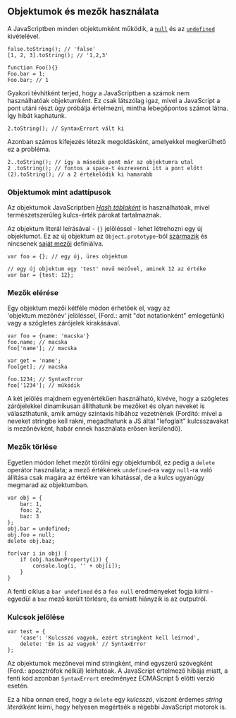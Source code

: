 ﻿## Objektumok és mezők használata

A JavaScriptben minden objektumként működik, a [`null`](#core.undefined) és az [`undefined`](#core.undefined) kivételével.

    false.toString(); // 'false'
    [1, 2, 3].toString(); // '1,2,3'
    
    function Foo(){}
    Foo.bar = 1;
    Foo.bar; // 1

Gyakori tévhitként terjed, hogy a JavaScriptben a számok nem használhatóak objektumként. 
Ez csak látszólag igaz, mivel a JavaScript a pont utáni részt úgy próbálja értelmezni,
mintha lebegőpontos számot látna. Így hibát kaphatunk.  

    2.toString(); // SyntaxErrort vált ki

Azonban számos kifejezés létezik megoldásként, amelyekkel megkerülhető ez a probléma.

    2..toString(); // így a második pont már az objektumra utal
    2 .toString(); // fontos a space-t észrevenni itt a pont előtt
    (2).toString(); // a 2 értékelődik ki hamarabb

### Objektumok mint adattípusok

Az objektumok JavaScriptben [*Hash táblaként*][1] is használhatóak, mivel természetszerűleg kulcs-érték párokat tartalmaznak.

Az objektum literál leírásával - `{}` jelöléssel - lehet létrehozni egy új objektumot. Ez az új objektum az `Object.prototype`-ból [származik](#object.prototype) és nincsenek [saját mezői](#object.hasownproperty) definiálva.

    var foo = {}; // egy új, üres objektum

    // egy új objektum egy 'test' nevű mezővel, aminek 12 az értéke
    var bar = {test: 12}; 

### Mezők elérése

Egy objektum mezői kétféle módon érhetőek el, vagy az 'objektum.mezőnév' jelöléssel,
(Ford.: amit "dot notationként" emlegetünk) vagy a szögletes zárójelek kirakásával.
    
    var foo = {name: 'macska'}
    foo.name; // macska
    foo['name']; // macska
    
    var get = 'name';
    foo[get]; // macska
    
    foo.1234; // SyntaxError
    foo['1234']; // működik

A két jelölés majdnem egyenértékűen használható, kivéve, hogy a szögletes zárójelekkel dinamikusan állíthatunk be mezőket és olyan neveket is választhatunk, amik amúgy szintaxis hibához vezetnének (Fordító: mivel a neveket stringbe kell rakni, megadhatunk a JS által "lefoglalt" kulcsszavakat is mezőnévként, habár ennek használata erősen kerülendő).

### Mezők törlése

Egyetlen módon lehet mezőt törölni egy objektumból, ez pedig a `delete` operátor
használata; a mező értékének `undefined`-ra vagy `null`-ra való állítása csak
magára az értékre van kihatással, de a kulcs ugyanúgy megmarad az objektumban.

    var obj = {
        bar: 1,
        foo: 2,
        baz: 3
    };
    obj.bar = undefined;
    obj.foo = null;
    delete obj.baz;

    for(var i in obj) {
        if (obj.hasOwnProperty(i)) {
            console.log(i, '' + obj[i]);
        }
    }

A fenti ciklus a `bar undefined` és a `foo null` eredményeket fogja kiírni - 
egyedül a `baz` mező került törlésre, és emiatt hiányzik is az outputról.

### Kulcsok jelölése

    var test = {
        'case': 'Kulcsszó vagyok, ezért stringként kell leírnod',
        delete: 'Én is az vagyok' // SyntaxError
    };

Az objektumok mezőnevei mind stringként, mind egyszerű szövegként (Ford.: aposztrófok nélkül)
leírhatóak. A JavaScript értelmező hibája miatt, a fenti kód azonban `SyntaxErrort` eredményez ECMAScript 5 előtti verzió esetén.

Ez a hiba onnan ered, hogy a `delete` egy *kulcsszó*, viszont érdemes *string literálként*
leírni, hogy helyesen megértsék a régebbi JavaScript motorok is.

[1]: http://en.wikipedia.org/wiki/Hashmap

